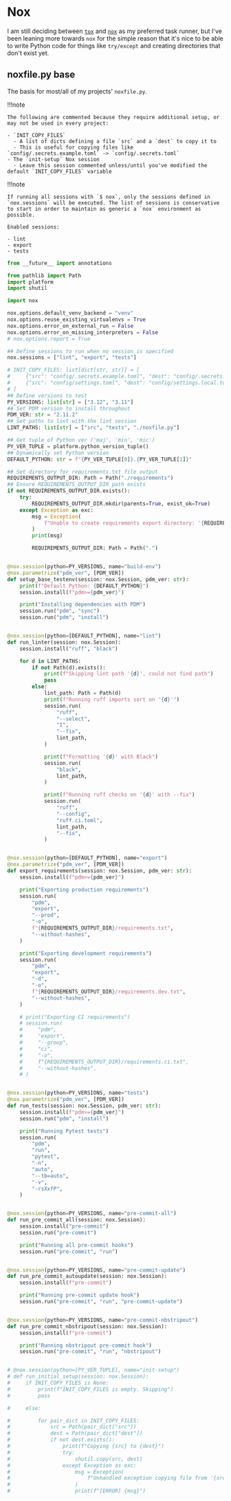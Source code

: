# Nox

I am still deciding between [`tox`](https://tox.wiki/en/stable/) and [`nox`](https://nox.thea.codes/en/stable/) as my preferred task runner, but I've been leaning more towards `nox` for the simple reason that it's nice to be able to write Python code for things like `try/except` and creating directories that don't exist yet.

## noxfile.py base

The basis for most/all of my projects' `noxfile.py`. 

!!!note

    The following are commented because they require additional setup, or may not be used in every project:
    
    - `INIT_COPY_FILES`
      - A list of dicts defining a file `src` and a `dest` to copy it to
      - This is useful for copying files like `config/.secrets.example.toml` -> `config/.secrets.toml`
    - The `init-setup` Nox session
      - Leave this session commented unless/until you've modified the default `INIT_COPY_FILES` variable

!!!note

    If running all sessions with `$ nox`, only the sessions defined in `nox.sessions` will be executed. The list of sessions is conservative to start in order to maintain as generic a `nox` environment as possible.

    Enabled sessions:

    - lint
    - export
    - tests

```py title="noxfile.py" linenums="1"
from __future__ import annotations

from pathlib import Path
import platform
import shutil

import nox

nox.options.default_venv_backend = "venv"
nox.options.reuse_existing_virtualenvs = True
nox.options.error_on_external_run = False
nox.options.error_on_missing_interpreters = False
# nox.options.report = True

## Define sessions to run when no session is specified
nox.sessions = ["lint", "export", "tests"]

# INIT_COPY_FILES: list[dict[str, str]] = [
#     {"src": "config/.secrets.example.toml", "dest": "config/.secrets.toml"},
#     {"src": "config/settings.toml", "dest": "config/settings.local.toml"},
# ]
## Define versions to test
PY_VERSIONS: list[str] = ["3.12", "3.11"]
## Set PDM version to install throughout
PDM_VER: str = "2.11.2"
## Set paths to lint with the lint session
LINT_PATHS: list[str] = ["src", "tests", "./noxfile.py"]

## Get tuple of Python ver ('maj', 'min', 'mic')
PY_VER_TUPLE = platform.python_version_tuple()
## Dynamically set Python version
DEFAULT_PYTHON: str = f"{PY_VER_TUPLE[0]}.{PY_VER_TUPLE[1]}"

## Set directory for requirements.txt file output
REQUIREMENTS_OUTPUT_DIR: Path = Path("./requirements")
## Ensure REQUIREMENTS_OUTPUT_DIR path exists
if not REQUIREMENTS_OUTPUT_DIR.exists():
    try:
        REQUIREMENTS_OUTPUT_DIR.mkdir(parents=True, exist_ok=True)
    except Exception as exc:
        msg = Exception(
            f"Unable to create requirements export directory: '{REQUIREMENTS_OUTPUT_DIR}'. Details: {exc}"
        )
        print(msg)

        REQUIREMENTS_OUTPUT_DIR: Path = Path(".")


@nox.session(python=PY_VERSIONS, name="build-env")
@nox.parametrize("pdm_ver", [PDM_VER])
def setup_base_testenv(session: nox.Session, pdm_ver: str):
    print(f"Default Python: {DEFAULT_PYTHON}")
    session.install(f"pdm>={pdm_ver}")

    print("Installing dependencies with PDM")
    session.run("pdm", "sync")
    session.run("pdm", "install")


@nox.session(python=[DEFAULT_PYTHON], name="lint")
def run_linter(session: nox.Session):
    session.install("ruff", "black")

    for d in LINT_PATHS:
        if not Path(d).exists():
            print(f"Skipping lint path '{d}', could not find path")
            pass
        else:
            lint_path: Path = Path(d)
            print(f"Running ruff imports sort on '{d}'")
            session.run(
                "ruff",
                "--select",
                "I",
                "--fix",
                lint_path,
            )

            print(f"Formatting '{d}' with Black")
            session.run(
                "black",
                lint_path,
            )

            print(f"Running ruff checks on '{d}' with --fix")
            session.run(
                "ruff",
                "--config",
                "ruff.ci.toml",
                lint_path,
                "--fix",
            )


@nox.session(python=[DEFAULT_PYTHON], name="export")
@nox.parametrize("pdm_ver", [PDM_VER])
def export_requirements(session: nox.Session, pdm_ver: str):
    session.install(f"pdm>={pdm_ver}")

    print("Exporting production requirements")
    session.run(
        "pdm",
        "export",
        "--prod",
        "-o",
        f"{REQUIREMENTS_OUTPUT_DIR}/requirements.txt",
        "--without-hashes",
    )

    print("Exporting development requirements")
    session.run(
        "pdm",
        "export",
        "-d",
        "-o",
        f"{REQUIREMENTS_OUTPUT_DIR}/requirements.dev.txt",
        "--without-hashes",
    )

    # print("Exporting CI requirements")
    # session.run(
    #     "pdm",
    #     "export",
    #     "--group",
    #     "ci",
    #     "-o",
    #     f"{REQUIREMENTS_OUTPUT_DIR}/requirements.ci.txt",
    #     "--without-hashes",
    # )


@nox.session(python=PY_VERSIONS, name="tests")
@nox.parametrize("pdm_ver", [PDM_VER])
def run_tests(session: nox.Session, pdm_ver: str):
    session.install(f"pdm>={pdm_ver}")
    session.run("pdm", "install")

    print("Running Pytest tests")
    session.run(
        "pdm",
        "run",
        "pytest",
        "-n",
        "auto",
        "--tb=auto",
        "-v",
        "-rsXxfP",
    )


@nox.session(python=PY_VERSIONS, name="pre-commit-all")
def run_pre_commit_all(session: nox.Session):
    session.install("pre-commit")
    session.run("pre-commit")

    print("Running all pre-commit hooks")
    session.run("pre-commit", "run")


@nox.session(python=PY_VERSIONS, name="pre-commit-update")
def run_pre_commit_autoupdate(session: nox.Session):
    session.install(f"pre-commit")

    print("Running pre-commit update hook")
    session.run("pre-commit", "run", "pre-commit-update")


@nox.session(python=PY_VERSIONS, name="pre-commit-nbstripout")
def run_pre_commit_nbstripout(session: nox.Session):
    session.install(f"pre-commit")

    print("Running nbstripout pre-commit hook")
    session.run("pre-commit", "run", "nbstripout")


# @nox.session(python=[PY_VER_TUPLE], name="init-setup")
# def run_initial_setup(session: nox.Session):
#     if INIT_COPY_FILES is None:
#         print(f"INIT_COPY_FILES is empty. Skipping")
#         pass

#     else:

#         for pair_dict in INIT_COPY_FILES:
#             src = Path(pair_dict["src"])
#             dest = Path(pair_dict["dest"])
#             if not dest.exists():
#                 print(f"Copying {src} to {dest}")
#                 try:
#                     shutil.copy(src, dest)
#                 except Exception as exc:
#                     msg = Exception(
#                         f"Unhandled exception copying file from '{src}' to '{dest}'. Details: {exc}"
#                     )
#                     print(f"[ERROR] {msg}")

```
